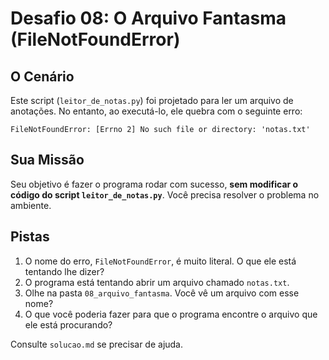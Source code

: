 # Desafio 08: O Arquivo Fantasma (FileNotFoundError)

## O Cenário
Este script (`leitor_de_notas.py`) foi projetado para ler um arquivo de anotações. No entanto, ao executá-lo, ele quebra com o seguinte erro:

`FileNotFoundError: [Errno 2] No such file or directory: 'notas.txt'`

## Sua Missão
Seu objetivo é fazer o programa rodar com sucesso, **sem modificar o código do script `leitor_de_notas.py`**. Você precisa resolver o problema no ambiente.

## Pistas
1.  O nome do erro, `FileNotFoundError`, é muito literal. O que ele está tentando lhe dizer?
2.  O programa está tentando abrir um arquivo chamado `notas.txt`.
3.  Olhe na pasta `08_arquivo_fantasma`. Você vê um arquivo com esse nome?
4.  O que você poderia fazer para que o programa encontre o arquivo que ele está procurando?

Consulte `solucao.md` se precisar de ajuda.
